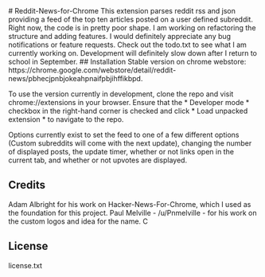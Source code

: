 <snippet>
  <content>
# Reddit-News-for-Chrome
This extension parses reddit rss and json providing a feed of the top ten articles posted on a user defined subreddit. Right now, the code is in pretty poor shape. I am working on refactoring the structure and adding features. I would definitely appreciate any bug notifications or feature requests. Check out the todo.txt to see what I am currently working on. Development will definitely slow down after I return to school in September.
## Installation
Stable version on chrome webstore: https://chrome.google.com/webstore/detail/reddit-news/pbhecjpnbjokeahpnaifpbjihffikbpd.

To use the version currently in development, clone the repo and visit chrome://extensions in your browser. Ensure that the * Developer mode * checkbox in the right-hand corner is checked and click * Load unpacked extension * to navigate to the repo.

Options currently exist to set the feed to one of a few different options (Custom subreddits will come with the next update), changing the number of displayed posts, the update timer, whether or not links open in the current tab, and whether or not upvotes are displayed.

## Credits
Adam Albright for his work on Hacker-News-For-Chrome, which I used as the foundation for this project.
Paul Melville - /u/Pnmelville - for his work on the custom logos and idea for the name. C
## License
license.txt
  </content>
</snippet>
